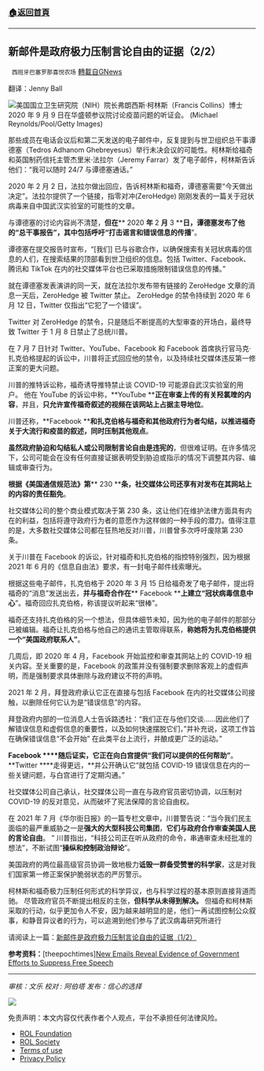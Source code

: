 ###  [:house:返回首頁](https://github.com/ourhimalayas/txt)
---


## 新邮件是政府极力压制言论自由的证据（2/2）
` 西班牙巴塞罗那喜悦农场` [轉載自GNews](https://gnews.org/zh-hans/1783195/)

翻译：Jenny Ball

![](https://assets.gnews.org/wp-content/uploads/2021/12/Francis-Collins-1-700x420-1.jpg)美国国立卫生研究院（NIH）院长弗朗西斯·柯林斯（Francis Collins）博士 2020 年 9 月 9 日在华盛顿参议院讨论疫苗问题的听证会。 (Michael Reynolds/Pool/Getty Images)

那些成员在电话会议后和第二天发送的电子邮件中，反复提到与世卫组织总干事谭德塞（Tedros Adhanom Ghebreyesus）举行未决会议的可能性。柯林斯给福奇和英国制药信托主管杰里米·法拉尔（Jeremy Farrar）发了电子邮件，柯林斯告诉他们：“我可以随时 24/7 与谭德塞通话。”

2020 年 2 月 2 日，法拉尔做出回应，告诉柯林斯和福奇，谭德塞需要“今天做出决定”。法拉尔提供了一个链接，指零对冲(ZeroHedge) 刚刚发表的一篇关于冠状病毒来自中国武汉实验室的可能性的文章。

与谭德塞的讨论内容尚不清楚，**但在**** 2020 ****年**** 2 ****月**** 3 ****日，谭德塞发布了他的“总干事报告”，其中包括呼吁“打击谣言和错误信息的传播**”。

谭德塞在提交报告时宣布，“[我们] 已与谷歌合作，以确保搜索有关冠状病毒的信息的人们，在搜索结果的顶部看到世卫组织的信息。包括 Twitter、Facebook、腾讯和 TikTok 在内的社交媒体平台也已采取措施限制错误信息的传播。”

就在谭德塞发表演讲的同一天，就在法拉尔发布带有链接的 ZeroHedge 文章的消息一天后，ZeroHedge 被 Twitter 禁止。 ZeroHedge 的禁令持续到 2020 年 6 月 12 日，Twitter 仅指出“它犯了一个错误”。

Twitter 对 ZeroHedge 的禁令，只是随后不断提高的大型审查的开场白，最终导致 Twitter 于 1 月 8 日禁止了总统川普。

在 7 月 7 日针对 Twitter、YouTube、Facebook 和 Facebook 首席执行官马克·扎克伯格提起的诉讼中，川普将正式回应他的禁令，以及持续社交媒体违反第一修正案的更大问题。

川普的推特诉讼称，福奇诱导推特禁止谈 COVID-19 可能源自武汉实验室的用户。 他在 YouTube 的诉讼中称，**YouTube ****正在审查上传的有关羟氯喹的内容**，并且，**只允许宣传福奇叙述的视频在该网站上占据主导地位**。

川普还称，**Facebook ****和扎克伯格与福奇和其他政府行为者勾结，以推进福奇关于大流行和疫苗的叙述，同时压制其他观点**。

**虽然政府胁迫和勾结私人或公司限制言论自由是违宪的**，但很难证明。在许多情况下，公司可能会在没有任何直接证据表明受到胁迫或指示的情况下调整其内容、编辑或审查行为。

**根据《美国通信规范法》第**** 230 ****条，社交媒体公司还享有对发布在其网站上的内容的责任豁免**。

社交媒体公司的整个商业模式取决于第 230 条，这让他们在维护法律方面具有内在的利益，包括将遵守政府行为者的意愿作为这样做的一种手段的潜力。值得注意的是，大多数社交媒体公司都在狂热地反对川普，川普曾多次呼吁废除第 230 条。

关于川普在 Facebook 的诉讼，针对福奇和扎克伯格的指控特别强烈，因为根据 2021 年 6 月的《信息自由法》要求，有一封电子邮件线索曝光。

根据这些电子邮件，扎克伯格于 2020 年 3 月 15 日给福奇发了电子邮件，提出将福奇的“消息”发送出去，**并与福奇合作在**** Facebook ****上建立“冠状病毒信息中心**”。福奇回应扎克伯格，称该提议听起来“很棒”。

福奇还支持扎克伯格的另一个想法，但具体细节未知，因为他的电子邮件的那部分已被编辑。福奇让扎克伯格与他自己的通讯主管取得联系，**称她将为扎克伯格提供一个“美国政府联系人”**。

几周后，即 2020 年 4 月，Facebook 开始监控和审查其网站上的 COVID-19 相关内容。至关重要的是，Facebook 的政策并没有强制要求删除客观上的虚假声明，而是强制要求具体删除与政府建议不符的声明。

2021 年 2 月，拜登政府承认它正在直接与包括 Facebook 在内的社交媒体公司接触，以删除任何它认为是“错误信息”的内容。

拜登政府内部的一位消息人士告诉路透社：“我们正在与他们交谈……因此他们了解错误信息和虚假信息的重要性，以及如何快速摆脱它们，”并补充说，这项工作旨在确保错误信息“不会开始” 在此类平台上流行，并酿成更广泛的运动。”

**Facebook ****随后证实，它正在向白宫提供“我们可以提供的任何帮助”**。**Twitter ****走得更远，**并公开确认它“就包括 COVID-19 错误信息在内的一些关键问题，与白宫进行了定期沟通。”

社交媒体公司自己承认，社交媒体公司一直在与政府官员密切协调，以压制对 COVID-19 的反对意见，从而破坏了宪法保障的言论自由权。

在 2021 年 7 月《华尔街日报》的一篇专栏文章中，川普警告说：“当今我们民主面临的最严重威胁之一是**强大的大型科技公司集团**，**它们与政府合作审查美国人民的言论自由**。 ” 川普指出，“科技公司正在听从政府的命令，串通审查未经批准的想法”，不断试图“**操纵和控制政治辩论**”。

美国政府的两位最高级官员协调一致地极力**诋毁一群备受赞誉的科学家**，这是对我们国家第一修正案保护脆弱状态的严厉警示。

柯林斯和福奇极力压制任何形式的科学异议，也与科学过程的基本原则直接背道而驰。 尽管政府官员不断提出相反的主张，**但科学从未得到解决。** 但福奇和柯林斯采取的行动，似乎更加令人不安，因为越来越明显的是，他们一再试图控制公众叙事，和静音异议者的行为，可以追溯到他们参与了武汉病毒研究所进行

请阅读上一篇：[新邮件是政府极力压制言论自由的证据（1/2）](https://gnews.org/zh-hans/1783170/)

**参考资料：**[theepochtimes][New Emails Reveal Evidence of Government Efforts to Suppress Free Speech](https://www.theepochtimes.com/new-emails-reveal-evidence-of-government-efforts-to-suppress-free-speech_4171310.html?utm_source=News&amp;utm_campaign=breaking-2021-12-22-1&amp;utm_medium=email&amp;est=F%2FDrCZjUtC85oclAOzZD30IL4ozFlGuhhtN1A9NnaPjIwl7RoaEOnMbXeBequ7n3)

* * *

*审核：文乐*
*校对 : 阿伯塔*
*发布：信心的选择*

![](https://assets.gnews.org/wp-content/uploads/2021/12/GNEWS_CH.-1-3-5.jpeg)

 

免责声明：本文内容仅代表作者个人观点，平台不承担任何法律风险。

- [ROL Foundation](https://rolfoundation.org/)
- [ROL Society](https://rolsociety.org/)
- [Terms of use](https://gnews.org/terms-of-use-3/)
- [Privacy Policy](https://gnews.org/privacy-policy/)
